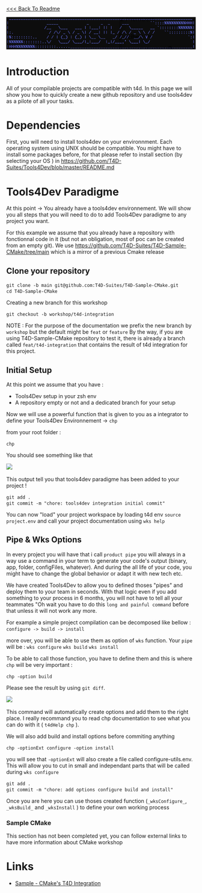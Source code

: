 [<<< Back To Readme](../../../../README.md)
<p align="center">
    <img src="https://github.com/T4D-Suites/T4D-Ressources/blob/master/LogoT4D.png">
</p>

# Introduction
All of your compilable projects are compatible with t4d. 
In this page we will show you how to quickly create a new github repository and use tools4dev as a pilote of all your tasks. 

# Dependencies
First, you will need to install tools4dev on your environnment. 
Each operating system using UNIX should be compatible. You might have to install some packages before, for that please refer to install section (by selecting your OS ) in 
https://github.com/T4D-Suites/Tools4Dev/blob/master/README.md 

# Tools4Dev Paradigme

At this point -> You already have a tools4dev environnement. We will show you all steps that you will need to do to add Tools4Dev paradigme to any project you want.

For this example we assume that you already have a repository with fonctionnal code in it (but not an obligation, most of poc can be created from an empty git). We use https://github.com/T4D-Suites/T4D-Sample-CMake/tree/main which is a mirror of a previous Cmake release 

## Clone your repository

```
git clone -b main git@github.com:T4D-Suites/T4D-Sample-CMake.git 
cd T4D-Sample-CMake
```

Creating a new branch for this workshop
```
git checkout -b workshop/t4d-integration
```

NOTE : For the purpose of the documentation we prefix the new branch by `workshop` but the default might be `feat` or `feature` 
By the way, if you are using T4D-Sample-CMake repository to test it, there is already a branch called `feat/t4d-integration` that contains the result of t4d integration for this project.

## Initial Setup

At this point we assume that you have :
 - Tools4Dev setup in your zsh env 
 - A repository empty or not and a dedicated branch for your setup

Now we will use a powerful function that is given to you as a integrator to define your Tools4Dev Environnement -> `chp` 

from your root folder : 
```
chp
```
You should see something like that
<p>
    <img src="https://github.com/T4D-Suites/T4D-Ressources/blob/master/screenshot-chp.png">
</p>

This output tell you that tools4dev paradigme has been added to your project !

```
git add .
git commit -m "chore: tools4dev integration initial commit"
```

You can now "load" your project workspace by loading t4d env 
`source project.env` and call your project documentation using `wks help`


## Pipe & Wks Options

In every project you will have that i call `product pipe` you will always in a way use a command in your term to generate your code's output (binary, app, folder, configFiles, whatever). And during the all life of your code, you might have to change the global behavior or adapt it with new tech etc. 

We have created Tools4Dev to allow you to defined thoses "pipes" and deploy them to your team in seconds. With that logic even if you add something to your process in 6 months, you will not have to tell all your teammates  "Oh wait you have to do this `long and painful command` before that unless it will not work any more. 

For example a simple project compilation can be decomposed like bellow :
`configure -> build -> install`

more over, you will be able to use them as option of `wks` function. Your `pipe` will be :
`wks configure`
`wks build`
`wks install`

To be able to call those function, you have to define them and this is where `chp` will be very important : 
```
chp -option build
```

Please see the result by using `git diff`.
<p>
    <img src="https://github.com/T4D-Suites/T4D-Ressources/blob/master/screenshot-chp-build.png">
</p>

This command will automatically create options and add them to the right place. I really recommand you to read chp documentation to see what you can do with it ( `t4dHelp chp` ).

We will also add build and install options before commiting anything
```
chp -optionExt configure -option install
```

you will see that `-optionExt` will also create a file called configure-utils.env. This will allow you to cut in small and independant parts that will be called during `wks configure` 

```
git add .
git commit -m "chore: add options configure build and install"
```

Once you are here you can use thoses created function (`_wksConfigure_`, `_wksBuild_` and `_wksInstall` ) to define your own working process


### Sample CMake
	
  This section has not been completed yet, you can follow external links to have more information about CMake workshop

# Links

- [Sample - CMake's T4D Integration](https://github.com/T4D-Suites/T4D-Sample-CMake/pull/2/files)